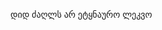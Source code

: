 დიდ ძაღლს არ ეტყნაურო ლეკვო
<!---
ADUHD4K/ADUHD4K is a ✨ special ✨ repository because its `README.md` (this file) appears on your GitHub profile.
You can click the Preview link to take a look at your changes.
--->

